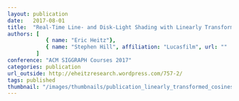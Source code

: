 ```yaml
---
layout: publication
date:   2017-08-01
title:  "Real-Time Line- and Disk-Light Shading with Linearly Transformed Cosines"
authors: [
			{ name: "Eric Heitz"},
            { name: "Stephen Hill", affiliation: "Lucasfilm", url: ""  }            
         ]
conference: "ACM SIGGRAPH Courses 2017"
categories: publication
url_outside: http://eheitzresearch.wordpress.com/757-2/
tags: published
thumbnail: "/images/thumbnails/publication_linearly_transformed_cosines_linear_disk.png"
---
```


